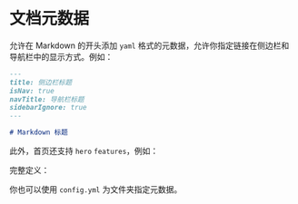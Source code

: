 # 文档元数据

允许在 Markdown 的开头添加 `yaml` 格式的元数据，允许你指定链接在侧边栏和导航栏中的显示方式。例如：

```md
---
title: 侧边栏标题
isNav: true
navTitle: 导航栏标题
sidebarIgnore: true
---

# Markdown 标题
```

此外，首页还支持 `hero` `features`，例如：

<gbp-raw src="/docs/en/README.md" range="-19"></gbp-raw>

完整定义：

<gbp-raw src="/src/common/frontmatter.ts"></gbp-raw>

你也可以使用 `config.yml` 为文件夹指定元数据。
